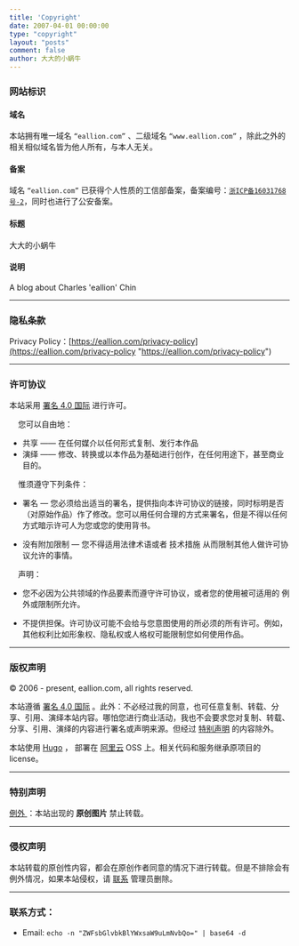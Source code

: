```yaml
---
title: 'Copyright'
date: 2007-04-01 00:00:00
type: "copyright"
layout: "posts"
comment: false
author: 大大的小蜗牛
---
```


### 网站标识

#### 域名

本站拥有唯一域名 `“eallion.com”` 、二级域名 `“www.eallion.com”` ，除此之外的相关相似域名皆为他人所有，与本人无关。

#### 备案

域名 `“eallion.com”` 已获得个人性质的工信部备案，备案编号：<a href="http://beian.miit.gov.cn/" target="_blank">`浙ICP备16031768号-2`</a>，同时也进行了公安备案。

#### 标题

大大的小蜗牛

#### 说明

A blog about Charles 'eallion' Chin

------------

### 隐私条款

Privacy Policy：[https://eallion.com/privacy-policy](https://eallion.com/privacy-policy "https://eallion.com/privacy-policy")

------------

### 许可协议

本站采用 <i class="fa fa-creative-commons"></i> <a href="https://creativecommons.org/licenses/by/4.0/deed.zh" target="_blank">署名 4.0 国际</a> 进行许可。

 &nbsp;&nbsp;&nbsp;&nbsp;您可以自由地：

 - 共享 —— 在任何媒介以任何形式复制、发行本作品
 - 演绎 —— 修改、转换或以本作品为基础进行创作，在任何用途下，甚至商业目的。

&nbsp;&nbsp;&nbsp;&nbsp;惟须遵守下列条件：

 - 署名 — 您必须给出适当的署名，提供指向本许可协议的链接，同时标明是否（对原始作品）作了修改。您可以用任何合理的方式来署名，但是不得以任何方式暗示许可人为您或您的使用背书。

 - 没有附加限制 — 您不得适用法律术语或者 技术措施 从而限制其他人做许可协议允许的事情。

&nbsp;&nbsp;&nbsp;&nbsp;声明：

 - 您不必因为公共领域的作品要素而遵守许可协议，或者您的使用被可适用的 例外或限制所允许。

 - 不提供担保。许可协议可能不会给与您意图使用的所必须的所有许可。例如，其他权利比如形象权、隐私权或人格权可能限制您如何使用作品。

------------


### 版权声明

&copy; 2006 - present, eallion.com, all rights reserved.

本站遵循 <i class="fa fa-creative-commons"></i>  <a href="https://creativecommons.org/licenses/by/4.0/deed.zh" target="_blank">署名 4.0 国际</a> 。此外：不必经过我的同意，也可任意复制、转载、分享、引用、演绎本站内容。哪怕您进行商业活动，我也不会要求您对复制、转载、分享、引用、演绎的内容进行署名或声明来源。但经过 [特别声明](#特别声明) 的内容除外。

本站使用 <a href="https://gohugo.io" target="_blank">Hugo</a> ， 部署在 <a href="https://www.aliyun.com" target="_blank">阿里云</a> OSS 上。相关代码和服务继承原项目的license。

------------

### 特别声明

<a href="https://wiki.creativecommons.org/Frequently_Asked_Questions#Do_Creative_Commons_licenses_affect_exceptions_and_limitations_to_copyright.2C_such_as_fair_dealing_and_fair_use.3F" target="_blank">例外 <i class="fa fa-external-link"></i></a>：本站出现的 **原创图片** 禁止转载。

------------

### 侵权声明

本站转载的原创性内容，都会在原创作者同意的情况下进行转载。但是不排除会有例外情况，如果本站侵权，请 [联系](#联系方式) 管理员删除。

------------


### 联系方式：

 - Email: `echo -n "ZWFsbGlvbkBlYWxsaW9uLmNvbQo=" | base64 -d`